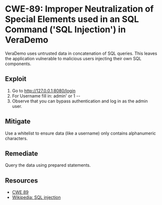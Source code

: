 # CWE-89: Improper Neutralization of Special Elements used in an SQL Command ('SQL Injection') in VeraDemo

VeraDemo uses untrusted data in concatenation of SQL queries.
This leaves the application vulnerable to malicious users injecting
their own SQL components.

## Exploit

1. Go to http://127.0.0.1:8080/login
2. For Username fill in: admin' or 1 --
3. Observe that you can bypass authentication and log in as the admin user.

## Mitigate

Use a whitelist to ensure data (like a username) only contains alphanumeric characters.

## Remediate

Query the data using prepared statements.

## Resources

- [CWE 89](https://cwe.mitre.org/data/definitions/89.html)
- [Wikipedia: SQL injection](https://en.wikipedia.org/wiki/SQL_injection)
